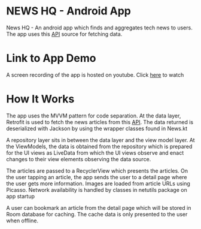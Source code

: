 # NEWS HQ - Android App

News HQ - An android app which finds and aggregates tech news to users. The app uses this
[API](https://learnappmaking.com/ex/news/articles/Apple?secret=CHWGk3OTwgObtQxGqdLvVhwji6FsYm95oe87o3ju)
source for fetching data.

# Link to App Demo

A screen recording of the app is hosted on youtube. Click [here](https://youtu.be/mi_MQoyYdz0) to watch

# How It Works

The app uses the MVVM pattern for code separation. At the data layer, Retrofit is used to fetch the 
news articles from this [API](https://learnappmaking.com/ex/news/articles/Apple?secret=CHWGk3OTwgObtQxGqdLvVhwji6FsYm95oe87o3ju).
The data returned is deserialized with Jackson by using the wrapper classes found in News.kt

A repository layer sits in between the data layer and the view model layer. At the ViewModels,
the data is obtained from the repository which is prepared for the UI views as LiveData from which 
the UI views observe and enact changes to their view elements observing the data source.

The articles are passed to a RecyclerView which presents the articles. On the user tapping an 
article, the app sends the user to a detail page where the user gets more information. Images 
are loaded from article URLs using Picasso. Network availability is handled by classes in netutils 
package on app startup

A user can bookmark an article from the detail page which will be stored in Room database for caching.
The cache data is only presented to the user when offline.
